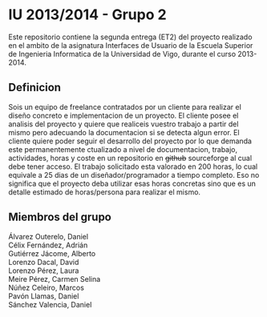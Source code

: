 IU 2013/2014 - Grupo 2
======================

Este repositorio contiene la segunda entrega (ET2) del proyecto realizado en el
ambito de la asignatura Interfaces de Usuario de la Escuela Superior de
Ingenieria Informatica de la Universidad de Vigo, durante el curso 2013-2014.

Definicion
----------

Sois un equipo de freelance contratados por un cliente para realizar el diseño
concreto e implementacion de un proyecto. El cliente posee el analisis del
proyecto y quiere que realiceis vuestro trabajo a partir del mismo pero
adecuando la documentacion si se detecta algun error. El cliente quiere poder
seguir el desarrollo del proyecto por lo que demanda este permanentemente
ctualizado a nivel de documentacion, trabajo, actividades, horas y coste en un
repositorio en <s>github</s> sourceforge al cual debe tener acceso.
El trabajo solicitado esta valorado en 200 horas, lo cual equivale a 25 dias de
un diseñador/programador a tiempo completo. Eso no significa que el proyecto
deba utilizar esas horas concretas sino que es un detalle estimado de
horas/persona para realizar el mismo.

Miembros del grupo
------------------
Álvarez Outerelo, Daniel  
Célix Fernández, Adrián  
Gutiérrez Jácome, Alberto  
Lorenzo Dacal, David  
Lorenzo Pérez, Laura  
Meire Pérez, Carmen Selina  
Núñez Celeiro, Marcos  
Pavón Llamas, Daniel  
Sánchez Valencia, Daniel  
